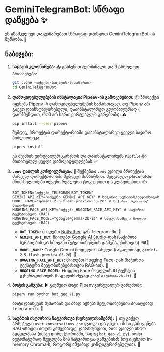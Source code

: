 # GeminiTelegramBot: სწრაფი დაწყება ✨

ეს გზამკვლევი დაგეხმარებათ სწრაფად დაიწყოთ GeminiTelegramBot-ის მუშაობა. 🚀

## ნაბიჯები:

1.  **საცავის კლონირება:** 📥
    გახსენით ტერმინალი და შეასრულეთ ბრძანებები:

    ```sh
    git clone <თქვენი-საცავის-მისამართი>
    cd GeminiTelegramBot
    ```

2.  **დამოკიდებულებების ინსტალაცია Pipenv-ის გამოყენებით:** 📦
    პროექტი იყენებს [Pipenv](https://pipenv.pypa.io/en/latest/) -ს დამოკიდებულებების სამართავად. თუ Pipenv არ გაქვთ დაინსტალირებული, დააინსტალირეთ გლობალურად ( დარწმუნდით, რომ არ ხართ ვირტუალურ გარემოში): ⚠️

    ```sh
    pip install --user pipenv
    ```

    შემდეგ, პროექტის დირექტორიაში დააინსტალირეთ ყველა საჭირო ბიბლიოთეკა:

    ```sh
    pipenv install
    ```

    ეს შექმნის ვირტუალურ გარემოს და დააინსტალირებს `Pipfile`-ში მითითებულ ყველა დამოკიდებულებას. ✅

3.  **`.env` ფაილის კონფიგურაცია:** 🔑
    შექმენით `.env` ფაილი პროექტის ძირეულ დირექტორიაში შემდეგი შინაარსით. შეცვალეთ placeholder მნიშვნელობები თქვენი რეალური ტოკენებით და კლავიშებით. ✍️

    ```env
    BOT_TOKEN="თქვენი_TELEGRAM_BOT_TOKEN"
    GEMINI_API_KEY="თქვენი_GEMINI_API_KEY" # საჭიროა სურათის/აუდიოსთვის
    MODEL_NAME="gemini-2.5-flash-preview-05-20" # საჭიროა სურათის/აუდიოსთვის
    HUGGING_FACE_API_KEY="თქვენი_HUGGING_FACE_API_KEY" # საჭიროა ტექსტისთვის (RAG)
    HUGGING_FACE_MODEL="google/gemma-2b-it" # ნაგულისხმევი მოდელი ტექსტისთვის (RAG)
    ```

    - **`BOT_TOKEN`:** მიიღებთ [BotFather](https://core.telegram.org/bots#botfather)-გან Telegram-ში. 🤖
    - **`GEMINI_API_KEY`:** მიიღებთ [Google AI Studio](https://aistudio.google.com/)-დან (საჭიროა სურათების და ხმოვანი შეტყობინებების დამუშავებისთვის). 🖼️🎤
    - **`MODEL_NAME`:** Google Gemini მოდელის სახელი (მაგალითად, `gemini-2.5-flash-preview-05-20`). 🧠
    - **`HUGGING_FACE_API_KEY`:** მიიღებთ [Hugging Face](https://huggingface.co/settings/tokens)-დან (საჭიროა ტექსტური შეტყობინებებისთვის RAG-ით). 🤗
    - **`HUGGING_FACE_MODEL`:** Hugging Face მოდელის ID ტექსტის გენერაციისთვის (ნაგულისხმევად `google/gemma-2b-it`). 💬

4.  **ბოტის გაშვება:** ▶️
    გაუშვით ბოტი Pipenv ვირტუალურ გარემოში:

    ```sh
    pipenv run python bot_geo_v1.py
    ```

    ბოტი დაიწყებს მუშაობას და მზად იქნება შეტყობინებების მისაღებად Telegram-ში. 🎉

5.  **საუბრის ისტორიის ჩატვირთვა (სურვილისამებრ):** 💾
    თუ გაქვთ არსებული `user_conversations.csv` ფაილი და გსურთ მისი გამოყენება RAG-ისთვის ბოტის გაშვებამდე, დარწმუნდით, რომ ფაილი სწორ ადგილასაა (იმავე დირექტორიაში, სადაც `bot_geo_v1.py`). ბოტი ავტომატურად შეეცდება მის ჩატვირთვას გაშვებისას (თუ იყენებთ in-memory Chroma-ს, როგორც ამჟამად კონფიგურირებულია). 🔄
